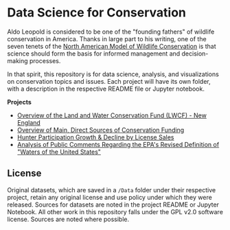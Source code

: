 # Data Science for Conservation

Aldo Leopold is considered to be one of the "founding fathers" of wildlife conservation in America. Thanks in large part to his writing, one of the seven tenets of the [North American Model of Wildlife Conservation](https://en.wikipedia.org/wiki/North_American_Model_of_Wildlife_Conservation) is that science should form the basis for informed management and decision-making processes.

In that spirit, this repository is for data science, analysis, and visualizations on conservation topics and issues. Each project will have its own folder, with a description in the respective README file or Jupyter notebook.

**Projects**

- [Overview of the Land and Water Conservation Fund (LWCF) - New England](./LWCF/README.md)
- [Overview of Main, Direct Sources of Conservation Funding](./ConservationFunding/SourcesForConservationFunding.ipynb)
- [Hunter Participation Growth & Decline by License Sales](./Participation/README.md)
- [Analysis of Public Comments Regarding the EPA's Revised Definition of "Waters of the United States"](./WaterRevision/README.md)

## License

Original datasets, which are saved in a `/Data` folder under their respective project, retain any original license and use policy under which they were released. Sources for datasets are noted in the project README or Jupyter Notebook. All other work in this repository falls under the GPL v2.0 software license. Sources are noted where possible.
